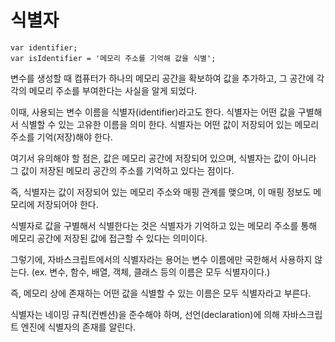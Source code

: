 # 식별자

```
var identifier;
var isIdentifier = '메모리 주소를 기억해 값을 식별';
```

변수를 생성할 때 컴퓨터가 하나의 메모리 공간을 확보하여 값을 추가하고,
그 공간에 각각의 메모리 주소를 부여한다는 사실을 알게 되었다.

이때, 사용되는 변수 이름을 식별자(identifier)라고도 한다.
식별자는 어떤 값을 구별해서 식별할 수 있는 고유한 이름을 의미 한다.
식별자는 어떤 값이 저장되어 있는 메모리 주소를 기억(저장)해야 한다.

여기서 유의해야 할 점은,
값은 메모리 공간에 저장되어 있으며, 식별자는 값이 아니라 그 값이 저장된 메모리 공간의 주소를 기억하고 있다는 점이다.

즉, 식별자는 값이 저장되어 있는 메모리 주소와 매핑 관계를 맺으며, 이 매핑 정보도 메모리에 저장되어야 한다.

식별자로 값을 구별해서 식별한다는 것은 식별자가 기억하고 있는 메모리 주소를 통해 메모리 공간에 저장된 값에 접근할 수 있다는 의미이다.

그렇기에, 자바스크립트에서의 식별자라는 용어는 변수 이름에만 국한해서 사용하지 않는다.
(ex. 변수, 함수, 배열, 객체, 클래스 등의 이름은 모두 식별자이다.)

즉, 메모리 상에 존재하는 어떤 값을 식별할 수 있는 이름은 모두 식별자라고 부른다.

식별자는 네이밍 규칙(컨벤션)을 준수해야 하며,
선언(declaration)에 의해 자바스크립트 엔진에 식별자의 존재를 알린다.

